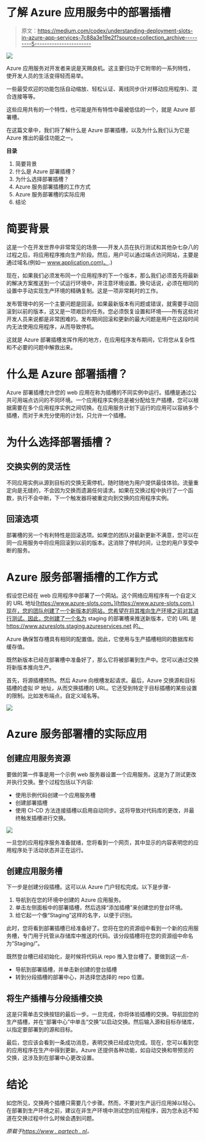 # 了解 Azure 应用服务中的部署插槽

> 原文：<https://medium.com/codex/understanding-deployment-slots-in-azure-app-services-7c88a3e19e2f?source=collection_archive---------5----------------------->

![](img/e57f234b9b179605cb958341caafe840.png)

Azure 应用服务对开发者来说是天赐良机。这主要归功于它附带的一系列特性，使开发人员的生活变得轻而易举。

一些最受欢迎的功能包括自动缩放、轻松认证、离线同步(针对移动应用程序)、混合连接等等。

这些应用共有的一个特性，也可能是所有特性中最被低估的一个，就是 Azure 部署槽。

在这篇文章中，我们将了解什么是 Azure 部署插槽，以及为什么我们认为它是 Azure 推出的最佳功能之一。

**目录**

1.  简要背景
2.  什么是 Azure 部署插槽？
3.  为什么选择部署插槽？
4.  Azure 服务部署插槽的工作方式
5.  Azure 服务部署槽的实际应用
6.  结论

# 简要背景

这是一个在开发世界中非常常见的场景——开发人员在执行测试和其他杂七杂八的过程之后，将应用程序推向生产阶段。然后，用户可以通过端点访问网站，主要是通过域名(例如— [www.application.com)。](http://www.application.com).)

现在，如果我们必须发布同一个应用程序的下一个版本，那么我们必须首先将最新的解决方案推送到一个试运行环境中，并注意环境设置。换句话说，必须在相同的设置中手动实现生产环境的精确复制。这是一项非常耗时的工作。

发布管理中的另一个主要问题是回滚。如果最新版本有问题或错误，就需要手动回滚到以前的版本，这又是一项艰巨的任务。您必须恢复设置和环境——所有这些对开发人员来说都是非常困难的。发布期间回滚和更新的最大问题是用户在这段时间内无法使用应用程序，从而导致停机。

这就是 Azure 部署插槽发挥作用的地方，在应用程序发布期间，它将您从复杂性和不必要的问题中解救出来。

# 什么是 Azure 部署插槽？

Azure 部署插槽允许您的 web 应用在称为插槽的不同实例中运行。插槽是通过公共可用端点访问的不同环境。一个应用程序实例总是被分配给生产插槽，您可以根据需要在多个应用程序实例之间切换。在应用服务计划下运行的应用可以容纳多个插槽，而对于未充分使用的计划，只允许一个插槽。

# 为什么选择部署插槽？

## 交换实例的灵活性

不同应用实例从源到目标的交换无需停机，随时随地为用户提供最佳体验。流量重定向是无缝的，不会因为交换而遗漏任何请求。如果在交换过程中执行了一个函数，执行不会中断，下一个触发器将被重定向到交换的应用程序实例。

## 回滚选项

部署槽的另一个有利特性是回滚选项。如果您的团队对最新更新不满意，您可以在同一应用服务中将应用回滚到以前的版本。这消除了停机时间，让您的用户享受中断的服务。

# Azure 服务部署插槽的工作方式

假设您已经在 web 应用程序中部署了一个网站。这个网络应用程序有一个自定义的 URL 地址[https://www.azure-slots.com。](https://www.azure-slots.com.)现在，您的团队创建了一个新版本的网站，您希望在将其推向生产环境之前对其进行测试。因此，您创建了一个名为 staging 的部署槽来推送新版本，它的 URL 是 https://www.azureslots.staging.azureservices.net 的[。](https://www.azureslots.staging.azureservices.net.)

Azure 确保暂存槽具有相同的配置值。因此，它使用与生产插槽相同的数据库和缓存值。

既然新版本已经在部署槽中准备好了，那么它将被部署到生产中。您可以通过交换将新版本推向生产。

首先，将源插槽预热。然后 Azure 向根槽发起请求。最后，Azure 交换源和目标插槽的虚拟 IP 地址，从而交换插槽的 URL。它还受到特定于目标插槽的某些设置的限制。比如发布端点，自定义域名等。

![](img/bfb4468ccec871758e73db54ce6393a5.png)

# Azure 服务部署槽的实际应用

## 创建应用服务资源

要做的第一件事是用一个示例 web 服务器设置一个应用服务。这是为了测试更改并执行交换。整个过程包括以下内容:

*   使用示例代码创建一个应用服务槽
*   创建部署插槽
*   使用 CI-CD 方法连接插槽以启用自动同步。这将导致对代码库的更改，并最终触发插槽进行交换。

![](img/88f2dece9e4b57811272f2ad0609e2e3.png)

一旦您的应用程序服务准备就绪，您将看到一个网页，其中显示的内容表明您的应用程序处于活动状态并正在运行。

## 创建应用服务槽

下一步是创建分段插槽。这可以从 Azure 门户轻松完成。以下是步骤-

1.  导航到在您的环境中创建的 Azure 应用服务。
2.  单击左侧面板中的部署插槽，然后选择“添加插槽”来创建您的登台环境。
3.  给它起一个像“Staging”这样的名字，以便于识别。

此时，您将看到部署插槽已经准备好了。您将在您的资源组中看到一个新的应用服务槽，专门用于托管从存储库中推送的代码。该分段插槽将在您的资源组中命名为“Staging/”。

既然登台槽已经初始化，是时候将代码从 repo 推入登台槽了。要做到这一点-

*   导航到部署插槽，并单击新创建的登台插槽
*   转到分段插槽的部署中心，并选择您选择的 repo 位置。

## 将生产插槽与分段插槽交换

这是只需单击交换按钮的最后一步。一旦完成，你将体验插槽的交换。导航回您的生产插槽，并在“部署中心”中单击“交换”以启动交换。然后输入源和目标存储库，以指定要部署到的源和目标。

最后，您应该会看到一条成功消息，表明交换已经成功完成。现在，您可以看到您的应用程序在生产中得到更新。Azure 还提供各种功能，如自动交换和带预览的交换，这涉及到在部署中心更改设置。

# 结论

如您所见，交换两个插槽只需要几个步骤。然而，不要对生产运行应用掉以轻心。在部署到生产环境之前，建议在非生产环境中测试您的应用程序，因为您永远不知道在交换过程中什么时候会遇到问题。

*原载于*[*https://www . partech . nl*](https://www.partech.nl/nl/publicaties/2021/06/understanding-deployment-slots-in-azure-app-services)*。*